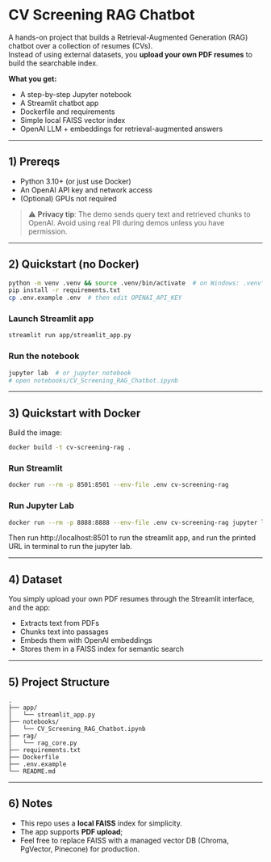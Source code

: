 # CV Screening RAG Chatbot

A hands-on project that builds a Retrieval-Augmented Generation (RAG) chatbot over a collection of resumes (CVs).  
Instead of using external datasets, you **upload your own PDF resumes** to build the searchable index.

**What you get:**
- A step-by-step Jupyter notebook
- A Streamlit chatbot app
- Dockerfile and requirements
- Simple local FAISS vector index
- OpenAI LLM + embeddings for retrieval-augmented answers

---

## 1) Prereqs

- Python 3.10+ (or just use Docker)
- An OpenAI API key and network access
- (Optional) GPUs not required

> ⚠️ **Privacy tip**: The demo sends query text and retrieved chunks to OpenAI. Avoid using real PII during demos unless you have permission.

---

## 2) Quickstart (no Docker)

```bash
python -m venv .venv && source .venv/bin/activate  # on Windows: .venv\Scripts\activate
pip install -r requirements.txt
cp .env.example .env  # then edit OPENAI_API_KEY
```

### Launch Streamlit app
```bash
streamlit run app/streamlit_app.py
```

### Run the notebook
```bash
jupyter lab  # or jupyter notebook
# open notebooks/CV_Screening_RAG_Chatbot.ipynb
```

---

## 3) Quickstart with Docker

Build the image:
```bash
docker build -t cv-screening-rag .
```

### Run Streamlit
```bash
docker run --rm -p 8501:8501 --env-file .env cv-screening-rag
```

### Run Jupyter Lab
```bash
docker run --rm -p 8888:8888 --env-file .env cv-screening-rag jupyter lab --ip=0.0.0.0 --no-browser --allow-root
```
Then run http://localhost:8501 to run the streamlit app, and run the printed URL in terminal to run the jupyter lab.

---

## 4) Dataset

You simply upload your own PDF resumes through the Streamlit interface, and the app:
- Extracts text from PDFs
- Chunks text into passages
- Embeds them with OpenAI embeddings
- Stores them in a FAISS index for semantic search

---

## 5) Project Structure

```
.
├── app/
│   └── streamlit_app.py
├── notebooks/
│   └── CV_Screening_RAG_Chatbot.ipynb
├── rag/
│   └── rag_core.py
├── requirements.txt
├── Dockerfile
├── .env.example
└── README.md
```
---

## 6) Notes

- This repo uses a **local FAISS** index for simplicity.
- The app supports **PDF upload**;
- Feel free to replace FAISS with a managed vector DB (Chroma, PgVector, Pinecone) for production.
